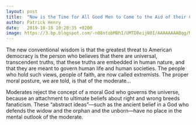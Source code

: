 ```yaml
---
layout: post
title:  "Now is the Time for All Good Men to Come to the Aid of their Country"
author: Patrick Henry
date:   2019-10-18 10:20:35 +0200
image: https://3.bp.blogspot.com/-n08ntobMBhI/UMTDReijN0I/AAAAAAAABqg/MIUudl42aSQ/s1600/black+and+white+scenic+landscape+wallpaper+hd+%2813%29.jpg
---
```

The new conventional wisdom is that the greatest threat to American democracy is the person who believes that there are universal, transcendent truths, that these truths are embedded in human nature, and that they are meant to govern human life and human societies. The people who hold such views, people of faith, are now called extremists. The proper moral posture, we are told, is that of the moderate…

Moderates reject the concept of a moral God who governs the universe, because an attachment to ultimate beliefs about right and wrong breeds fanaticism. These “abstract ideas”—such as the ancient belief in a God who defends the widow and the orphan and the unborn—have no place in the mental outlook of the moderate.
